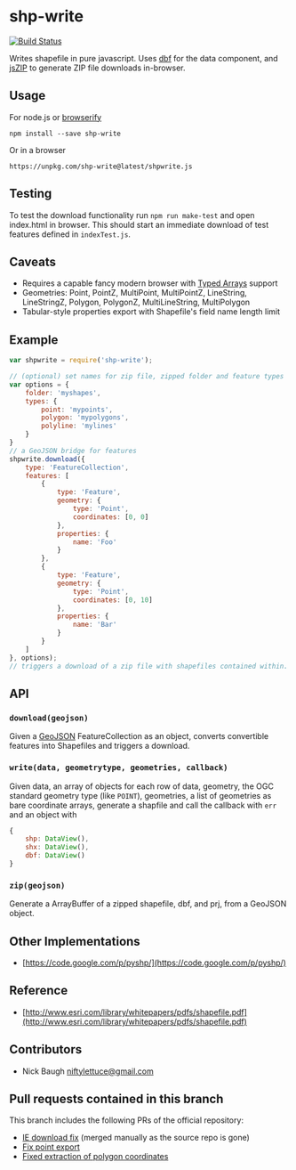 # shp-write

[![Build Status](https://secure.travis-ci.org/mapbox/shp-write.svg?branch=master)](http://travis-ci.org/mapbox/shp-write)

Writes shapefile in pure javascript. Uses [dbf](https://github.com/tmcw/dbf)
for the data component, and [jsZIP](http://stuk.github.io/jszip/) to generate
ZIP file downloads in-browser.

## Usage

For node.js or [browserify](https://github.com/substack/node-browserify)

    npm install --save shp-write

Or in a browser

    https://unpkg.com/shp-write@latest/shpwrite.js

## Testing

To test the download functionality run `npm run make-test` and open index.html in browser.
This should start an immediate download of test features defined in `indexTest.js`.

## Caveats

* Requires a capable fancy modern browser with [Typed Arrays](http://caniuse.com/#feat=typedarrays)
  support
* Geometries: Point, PointZ, MultiPoint, MultiPointZ, LineString, LineStringZ, Polygon, PolygonZ, MultiLineString, MultiPolygon
* Tabular-style properties export with Shapefile's field name length limit

## Example

```js
var shpwrite = require('shp-write');

// (optional) set names for zip file, zipped folder and feature types
var options = {
    folder: 'myshapes',
    types: {
        point: 'mypoints',
        polygon: 'mypolygons',
        polyline: 'mylines'
    }
}
// a GeoJSON bridge for features
shpwrite.download({
    type: 'FeatureCollection',
    features: [
        {
            type: 'Feature',
            geometry: {
                type: 'Point',
                coordinates: [0, 0]
            },
            properties: {
                name: 'Foo'
            }
        },
        {
            type: 'Feature',
            geometry: {
                type: 'Point',
                coordinates: [0, 10]
            },
            properties: {
                name: 'Bar'
            }
        }
    ]
}, options);
// triggers a download of a zip file with shapefiles contained within.
```

## API

### `download(geojson)`

Given a [GeoJSON](http://geojson.org/) FeatureCollection as an object,
converts convertible features into Shapefiles and triggers a download.

### `write(data, geometrytype, geometries, callback)`

Given data, an array of objects for each row of data, geometry, the OGC standard
geometry type (like `POINT`), geometries, a list of geometries as bare coordinate
arrays, generate a shapfile and call the callback with `err` and an object with

```js
{
    shp: DataView(),
    shx: DataView(),
    dbf: DataView()
}
```

### `zip(geojson)`

Generate a ArrayBuffer of a zipped shapefile, dbf, and prj, from a GeoJSON
object.

## Other Implementations

* [https://code.google.com/p/pyshp/](https://code.google.com/p/pyshp/)

## Reference

* [http://www.esri.com/library/whitepapers/pdfs/shapefile.pdf](http://www.esri.com/library/whitepapers/pdfs/shapefile.pdf)

## Contributors

* Nick Baugh <niftylettuce@gmail.com>

## Pull requests contained in this branch

This branch includes the following PRs of the official repository:

* [IE download fix](https://github.com/mapbox/shp-write/pull/50) (merged manually as the source repo is gone)
* [Fix point export](https://github.com/mapbox/shp-write/pull/69)
* [Fixed extraction of polygon coordinates](https://github.com/mapbox/shp-write/pull/65)

